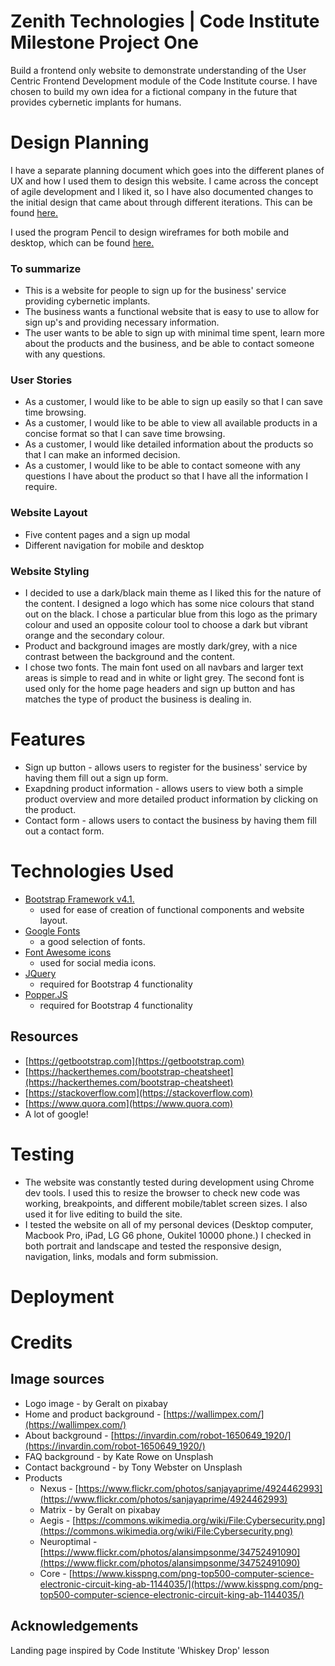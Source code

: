 # Zenith Technologies | Code Institute Milestone Project One

Build a frontend only website to demonstrate understanding of the User Centric Frontend Development module of the Code Institute course. I have chosen to build my own idea for a fictional company in the future that provides cybernetic implants for humans.

# Design Planning

I have a separate planning document which goes into the different planes of UX and how I used them to design this website. I came across the concept of agile development and I liked it, so I have also documented changes to the initial design that came about through different iterations. This can be found [here.](#)

I used the program Pencil to design wireframes for both mobile and desktop, which can be found [here.](#)

### To summarize

* This is a website for people to sign up for the business' service providing cybernetic implants.
* The business wants a functional website that is easy to use to allow for sign up's and providing necessary information.
* The user wants to be able to sign up with minimal time spent, learn more about the products and the business, and be able to contact someone with any questions.

### User Stories

* As a customer, I would like to be able to sign up easily so that I can save time browsing.
* As a customer, I would like to be able to view all available products in a concise format so that I can save time browsing.
* As a customer, I would like detailed information about the products so that I can make an informed decision.
* As a customer, I would like to be able to contact someone with any questions I have about the product so that I have all the information I require.

### Website Layout

* Five content pages and a sign up modal
* Different navigation for mobile and desktop

### Website Styling

* I decided to use a dark/black main theme as I liked this for the nature of the content. I designed a logo which has some nice colours that stand out on the black. I chose a particular blue from this logo as the primary colour and used an opposite colour tool to choose a dark but vibrant orange and the secondary colour.
* Product and background images are mostly dark/grey, with a nice contrast between the background and the content.
* I chose two fonts. The main font used on all navbars and larger text areas is simple to read and in white or light grey. The second font is used only for the home page headers and sign up button and has matches the type of product the business is dealing in.

# Features

* Sign up button - allows users to register for the business' service by having them fill out a sign up form.
* Exapdning product information - allows users to view both a simple product overview and more detailed product information by clicking on the product.
* Contact form - allows users to contact the business by having them fill out a contact form.

# Technologies Used

* [Bootstrap Framework v4.1.](https://getbootstrap.com)
    * used for ease of creation of functional components and website layout.
* [Google Fonts](https://fonts.google.com)
    * a good selection of fonts.
* [Font Awesome icons](https://fontawesome.com/)
    * used for social media icons.
* [JQuery](https://jquery.com)
    * required for Bootstrap 4 functionality
* [Popper.JS](https://popper.js.org/)
    * required for Bootstrap 4 functionality

## Resources

* [https://getbootstrap.com](https://getbootstrap.com)
* [https://hackerthemes.com/bootstrap-cheatsheet](https://hackerthemes.com/bootstrap-cheatsheet)
* [https://stackoverflow.com](https://stackoverflow.com)
* [https://www.quora.com](https://www.quora.com)
* A lot of google!

# Testing

* The website was constantly tested during development using Chrome dev tools. I used this to resize the browser to check new code was working, breakpoints, and different mobile/tablet screen sizes. I also used it for live editing to build the site.
* I tested the website on all of my personal devices (Desktop computer, Macbook Pro, iPad, LG G6 phone, Oukitel 10000 phone.) I checked in both portrait and landscape and tested the responsive design, navigation, links, modals and form submission.

# Deployment



# Credits

## Image sources

* Logo image - by Geralt on pixabay
* Home and product background - [https://wallimpex.com/](https://wallimpex.com/)
* About background - [https://invardin.com/robot-1650649_1920/](https://invardin.com/robot-1650649_1920/)
* FAQ background - by Kate Rowe on Unsplash
* Contact background - by Tony Webster on Unsplash
* Products
    * Nexus - [https://www.flickr.com/photos/sanjayaprime/4924462993](https://www.flickr.com/photos/sanjayaprime/4924462993)
    * Matrix - by Geralt on pixabay
    * Aegis - [https://commons.wikimedia.org/wiki/File:Cybersecurity.png](https://commons.wikimedia.org/wiki/File:Cybersecurity.png)
    * Neuroptimal - [https://www.flickr.com/photos/alansimpsonme/34752491090](https://www.flickr.com/photos/alansimpsonme/34752491090)
    * Core - [https://www.kisspng.com/png-top500-computer-science-electronic-circuit-king-ab-1144035/](https://www.kisspng.com/png-top500-computer-science-electronic-circuit-king-ab-1144035/)

## Acknowledgements

Landing page inspired by Code Institute 'Whiskey Drop' lesson
